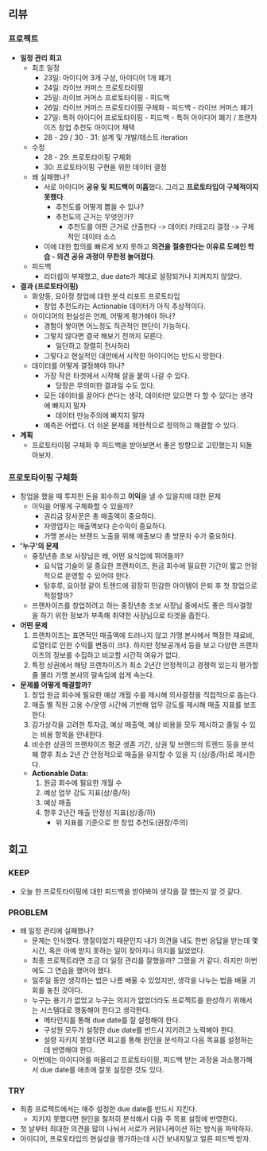 ## 리뷰
### 프로젝트
- **일정 관리 회고**
	- 최초 일정
		- 23일: 아이디어 3개 구상, 아이디어 1개 폐기
		- 24일: 라이브 커머스 프로토타이핑
		- 25일: 라이브 커머스 프로토타이핑 - 피드백
		- 26일: 라이브 커머스 프로토타이핑 구체화 - 피드백 - 라이브 커머스 폐기
		- 27일: 특허 아이디어 프로토타이핑 - 피드백 - 특허 아이디어 폐기 / 프랜차이즈 창업 추천도 아이디어 채택
		- 28 - 29 / 30 - 31: 설계 및 개발/테스트 iteration
	- 수정
		- 28 - 29: 프로토타이핑 구체화
		- 30: 프로토타이핑 구현을 위한 데이터 결정
	- 왜 실패했나?
		- 서로 아이디어 **공유 및 피드백이 미흡**했다. 그리고 **프로토타입이 구체적이지 못했다**.
			- 추천도를 어떻게 뽑을 수 있나?
			- 추천도의 근거는 무엇인가?
				- 추천도를 어떤 근거로 산출한다 -> 데이터 카테고리 결정 -> 구체적인 데이터 소스
		- 이에 대한 합의를 빠르게 보지 못하고 **의견을 절충한다는 이유로 도메인 학습 - 의견 공유 과정이 무한정 늘어졌다**.
	- 피드백
		- 리더쉽이 부재했고, due date가 제대로 설정되거나 지켜지지 않았다.
- **결과 (프로토타이핑)**
	- 화양동, 요아정 창업에 대한 분석 리포트 프로토타입
		- 창업 추천도라는 Actionable 데이터가 아직 추상적이다.
	- 아이디어의 현실성은 언제, 어떻게 평가해야 하나?
		- 경험이 쌓이면 어느정도 직관적인 판단이 가능하다.
		- 그렇지 않다면 결국 해보기 전까지 모른다.
			- 일단하고 장렬히 전사하라
		- 그렇다고 현실적인 대안에서 시작한 아이디어는 반드시 망한다.
	- 데이터를 어떻게 결정해야 하나?
		- 가장 작은 타겟에서 시작해 살을 붙여 나갈 수 있다.
			- 당장은 무의미한 결과일 수도 있다.
		- 모든 데이터를 끌어다 쓴다는 생각, 데이터만 있으면 다 할 수 있다는 생각에 빠지지 말자
			- 데이터 만능주의에 빠지지 말자
		- 예측은 어렵다. 더 쉬운 문제를 제한적으로 정의하고 해결할 수 있다.
- **계획**
	- 프로토타이핑 구체화 후 피드백을 받아보면서 좋은 방향으로 고민했는지 되돌아보자.
### 프로토타이핑 구체화
- 창업을 했을 때 투자한 돈을 회수하고 **이익**을 낼 수 있을지에 대한 문제
	- 이익을 어떻게 구체화할 수 있을까?
		- 권리금 장사꾼은 총 매출액이 중요하다.
		- 자영업자는 매출액보다 순수익이 중요하다.
		- 가맹 본사는 브랜드 노출을 위해 매출보다 총 방문자 수가 중요하다.
- **'누구'의 문제**
	- 중장년층 초보 사장님은 왜, 어떤 요식업에 뛰어들까?
		- 요식업 기술이 덜 중요한 프랜차이즈, 원금 회수에 필요한 기간이 짧고 안정적으로 운영할 수 있어야 한다.
		- 탕후루, 요아정 같이 트렌드에 굉장히 민감한 아이템이 은퇴 후 첫 창업으로 적절할까?
	- 프랜차이즈를 창업하려고 하는 중장년층 초보 사장님 중에서도 좋은 의사결정을 하기 위한 정보가 부족해 취약한 사장님으로 타겟을 좁힌다.
- **어떤 문제**
	1. 프랜차이즈는 표면적인 매출액에 드러나지 않고 가맹 본사에서 책정한 재료비, 로열티로 인한 수익률 변동이 크다. 하지만 정보공개서 등을 보고 다양한 프랜차이즈의 정보를 수집하고 비교할 시간적 여유가 없다.
	2. 특정 상권에서 해당 프랜차이즈가 최소 2년간 안정적이고 경쟁력 있는지 평가할 줄 몰라 가맹 본사의 말속임에 쉽게 속는다.
- **문제를 어떻게 해결할까?**
	1. 창업 원금 회수에 필요한 예상 개월 수를 제시해 의사결정을 직접적으로 돕는다.
	2. 매출 별 직원 고용 수/운영 시간에 기반해 업무 강도를 제시해 매출 지표를 보조한다.
	3. 감가상각을 고려한 투자금, 예상 매출액, 예상 비용을 모두 제시하고 줄일 수 있는 비용 항목을 안내한다.
	4. 비슷한 상권의 프랜차이즈 평균 생존 기간, 상권 및 브랜드의 트렌드 등을 분석해 향후 최소 2년 간 안정적으로 매출을 유지할 수 있을 지 (상/중/하)로 제시한다.
	- **Actionable Data:**
		1. 원금 회수에 필요한 개월 수
		2. 예상 업무 강도 지표(상/중/하)
		3. 예상 매출
		4. 향후 2년간 매출 안정성 지표(상/중/하)
		   + 위 지표를 기준으로 한 창업 추천도(권장/주의)
## 회고
### KEEP
- 오늘 한 프로토타이핑에 대한 피드백을 받아봐야 생각을 잘 했는지 알 것 같다.
### PROBLEM
- 왜 일정 관리에 실패했나?
	- 문제는 인식했다. 명절이었기 때문인지 내가 의견을 내도 한번 응답을 받는데 몇시간, 혹은 아예 받지 못하는 일이 잦아지니 의지를 잃었었다.
	- 최종 프로젝트라면 조금 더 일정 관리를 잘했을까? 그랬을 거 같다. 하지만 이번에도 그 연습을 했어야 했다.
	- 일주일 동안 생각하는 법은 나름 배울 수 있었지만, 생각을 나누는 법을 배울 기회를 놓친 것이다.
	- 누구는 용기가 없었고 누구는 의지가 없었더라도 프로젝트를 완성하기 위해서는 시스템대로 행동해야 한다고 생각한다.
		- 메타인지를 통해 due date를 잘 설정해야 한다.
		- 구성원 모두가 설정한 due date를 반드시 지키려고 노력해야 한다.
		- 설령 지키지 못했다면 회고를 통해 원인을 분석하고 다음 목표를 설정하는 데 반영해야 한다.
	- 이번에는 아이디어를 떠올리고 프로토타이핑, 피드백 받는 과정을 과소평가해서 due date를 애초에 잘못 설정한 것도 있다.
### TRY
- 최종 프로젝트에서는 매주 설정한 due date를 반드시 지킨다.
	- 지키지 못했다면 원인을 철저히 분석해서 다음 주 목표 설정에 반영한다.
- 첫 날부터 최대한 의견을 많이 나눠서 서로가 커뮤니케이션 하는 방식을 파악하자.
- 아이디어, 프로토타입의 현실성을 평가하는데 시간 보내지말고 얼른 피드백 받자.